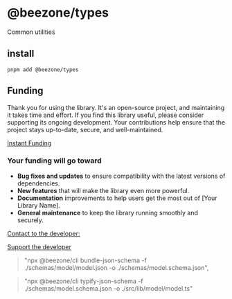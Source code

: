 # @beezone/types

Common utilities

## install

`pnpm add @beezone/types`

## Funding

Thank you for using the library. It's an open-source project, and maintaining it takes time and effort. If you find this library useful, please consider supporting its ongoing development. Your contributions help ensure that the project stays up-to-date, secure, and well-maintained.

[Instant Funding](https://cash.app/$puqlib)

### Your funding will go toward

- **Bug fixes and updates** to ensure compatibility with the latest versions of dependencies.
- **New features** that will make the library even more powerful.
- **Documentation** improvements to help users get the most out of [Your Library Name].
- **General maintenance** to keep the library running smoothly and securely.

[Contact to the developer:](mailto:robert.brightline@gmail.com?subject=InquiryFromReadme)

[Support the developer](https://cash.app/$puqlib)

> "npx @beezone/cli bundle-json-schema -f ./schemas/model/model.json -o ./schemas/model.schema.json",

> "npx @beezone/cli typify-json-schema -f ./schemas/model.schema.json -o ./src/lib/model/model.ts"
